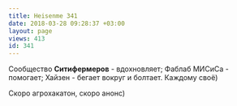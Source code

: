 ```yaml
---
title: Heisenme 341
date: 2018-03-28 09:28:37 +03:00
layout: page
views: 413
id: 341
---
```


Сообщество **Ситифермеров** - вдохновляет;
Фаблаб МИСиСа  - помогает;
Хайзен - бегает вокруг и болтает. Каждому своё)

Скоро агрохакатон, скоро анонс)


